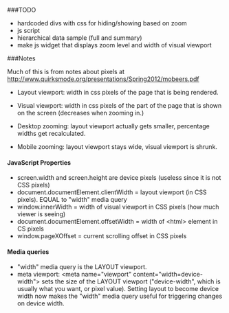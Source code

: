 ###TODO

- hardcoded divs with css for hiding/showing based on zoom
- js script
- hierarchical data sample (full and summary)
- make js widget that displays zoom level and width of visual viewport

###Notes

Much of this is from notes about pixels at http://www.quirksmode.org/presentations/Spring2012/mobeers.pdf

- Layout viewport: width in css pixels of the page that is being rendered.
- Visual viewport: width in css pixels of the part of the page that is shown on the screen (decreases when zooming in.)

- Desktop zooming: layout viewport actually gets smaller, percentage widths get recalculated.
- Mobile zooming: layout viewport stays wide, visual viewport is shrunk.

#### JavaScript Properties

- screen.width and screen.height are device pixels (useless since it is not CSS pixels)
- document.documentElement.clientWidth = layout viewport (in CSS pixels). EQUAL to "width" media query
- window.innerWidth = width of visual viewport in CSS pixels (how much viewer is seeing)
- document.documentElement.offsetWidth = width of \<html\> element in CS pixels
- window.pageXOffset = current scrolling offset in CSS pixels

#### Media queries

- "width" media query is the LAYOUT viewport.
- meta viewport: \<meta name="viewport" content="width=device-width"\> sets the size of the LAYOUT viewport ("device-width", which is usually what you want, or pixel value).  Setting layout to become device width now makes the "width" media query useful for triggering changes on device width.